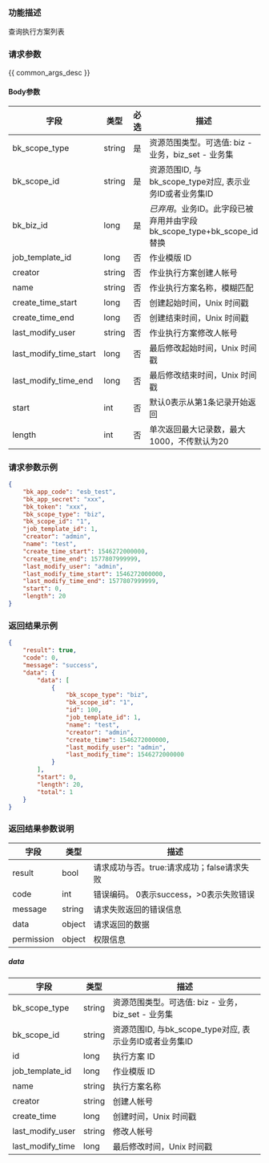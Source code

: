 ### 功能描述

查询执行方案列表

### 请求参数

{{ common_args_desc }}

#### Body参数

| 字段                    |  类型      | 必选   |  描述      |
|------------------------|------------|--------|------------|
| bk_scope_type | string | 是     | 资源范围类型。可选值: biz - 业务，biz_set - 业务集 |
| bk_scope_id | string | 是 | 资源范围ID, 与bk_scope_type对应, 表示业务ID或者业务集ID |
| bk_biz_id        |  long       | 是     | *已弃用*。业务ID。此字段已被弃用并由字段bk_scope_type+bk_scope_id替换 |
| job_template_id        |  long      | 否     | 作业模版 ID |
| creator                |  string    | 否     | 作业执行方案创建人帐号 |
| name                   |  string    | 否     | 作业执行方案名称，模糊匹配 |
| create_time_start      |  long      | 否     | 创建起始时间，Unix 时间戳 |
| create_time_end        |  long      | 否     | 创建结束时间，Unix 时间戳 |
| last_modify_user       |  string    | 否     | 作业执行方案修改人帐号 |
| last_modify_time_start |  long      | 否     | 最后修改起始时间，Unix 时间戳 |
| last_modify_time_end   |  long      | 否     | 最后修改结束时间，Unix 时间戳 |
| start                  |  int       | 否     | 默认0表示从第1条记录开始返回 |
| length                 |  int       | 否     | 单次返回最大记录数，最大1000，不传默认为20 |

### 请求参数示例

```json
{
    "bk_app_code": "esb_test",
    "bk_app_secret": "xxx",
    "bk_token": "xxx",
    "bk_scope_type": "biz",
    "bk_scope_id": "1",
    "job_template_id": 1,
    "creator": "admin",
    "name": "test",
    "create_time_start": 1546272000000,
    "create_time_end": 1577807999999,
    "last_modify_user": "admin",
    "last_modify_time_start": 1546272000000,
    "last_modify_time_end": 1577807999999,
    "start": 0,
    "length": 20
}
```

### 返回结果示例

```json
{
    "result": true,
    "code": 0,
    "message": "success",
    "data": {
        "data": [
            {
                "bk_scope_type": "biz",
                "bk_scope_id": "1",
                "id": 100,
                "job_template_id": 1,
                "name": "test",
                "creator": "admin",
                "create_time": 1546272000000,
                "last_modify_user": "admin",
                "last_modify_time": 1546272000000
            }
        ],
        "start": 0,
        "length": 20,
        "total": 1
    }
}
```

### 返回结果参数说明

| 字段      | 类型      | 描述      |
|-----------|-----------|-----------|
| result       | bool   | 请求成功与否。true:请求成功；false请求失败 |
| code         | int    | 错误编码。 0表示success，>0表示失败错误 |
| message      | string | 请求失败返回的错误信息|
| data         | object | 请求返回的数据|
| permission   | object | 权限信息|

##### data

| 字段              | 类型      | 描述      |
|------------------|-----------|-----------|
| bk_scope_type | string |资源范围类型。可选值: biz - 业务，biz_set - 业务集 |
| bk_scope_id   | string | 资源范围ID, 与bk_scope_type对应, 表示业务ID或者业务集ID |
| id               | long      | 执行方案 ID |
| job_template_id  | long      | 作业模版 ID |
| name             | string    | 执行方案名称 |
| creator          | string    | 创建人帐号 |
| create_time      | long      | 创建时间，Unix 时间戳 |
| last_modify_user | string    | 修改人帐号 |
| last_modify_time | long      | 最后修改时间，Unix 时间戳 |
